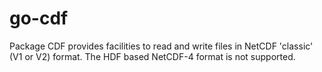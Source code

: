 # go-cdf
Package CDF provides facilities to read and write files in NetCDF 'classic' (V1 or V2) format. The HDF based NetCDF-4 format is not supported.

